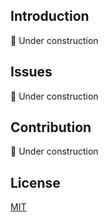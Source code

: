 ## Introduction

:wrench: Under construction

## Issues

:wrench: Under construction

## Contribution

:wrench: Under construction

## License

[MIT](https://github.com/rettich-team/server/blob/master/LICENSE)
